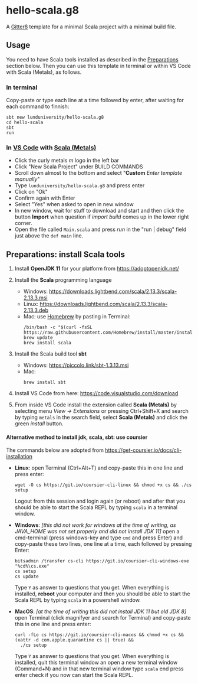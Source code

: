 # hello-scala.g8
A [Gitter8](http://www.foundweekends.org/giter8/index.html) template for a minimal Scala project with a minimal build file.

## Usage

You need to have Scala tools installed as described in the [Preparations](https://github.com/lunduniversity/hello-scala.g8#preparations-install-scala-tools) section below. Then you can use this template in terminal or within VS Code with Scala (Metals), as follows.

### In terminal
Copy-paste or type each line at a time followed by enter, after waiting for each command to finnish:
```
sbt new lunduniversity/hello-scala.g8
cd hello-scala
sbt
run
```

### In [VS Code](https://code.visualstudio.com/download) with [Scala (Metals)](https://scalameta.org/metals/docs/editors/vscode.html#installation)

* Click the curly metals *m* logo in the left bar
* Click "New Scala Project" under BUILD COMMANDS
* Scroll down almost to the bottom and select "**Custom** *Enter template manually*"
* Type `lunduniversity/hello-scala.g8` and press enter 
* Click on "Ok"
* Confirm again with Enter
* Select "Yes" when asked to open in new window
* In new window, wait for stuff to download and start and then click the button **Import** when question if *import build* comes up in the lower right corner.
* Open the file called `Main.scala` and press *run* in the "run | debug" field just above the `def main` line. 


## Preparations: install Scala tools

1. Install **OpenJDK 11** for your platform from https://adoptopenjdk.net/

2. Install the **Scala** programming language
     - Windows: https://downloads.lightbend.com/scala/2.13.3/scala-2.13.3.msi
     - Linux: https://downloads.lightbend.com/scala/2.13.3/scala-2.13.3.deb
     - Mac: use [Homebrew](https://brew.sh/) by pasting in Terminal:
       ```
       /bin/bash -c "$(curl -fsSL https://raw.githubusercontent.com/Homebrew/install/master/install.sh)"
       brew update
       brew install scala
       ```
3. Install the Scala build tool **sbt**  
      - Windows: https://piccolo.link/sbt-1.3.13.msi
      - Mac: 
        ```
        brew install sbt
        ``` 
4. Install VS Code from here: https://code.visualstudio.com/download

5. From inside VS Code install the extension called **Scala (Metals)** by selecting menu *View -> Extensions* or pressing Ctrl+Shift+X and search by typing `metals` in the search field, select **Scala (Metals)** and click the green *install* button.

#### Alternative method to install jdk, scala, sbt: use coursier
The commands below are adopted from https://get-coursier.io/docs/cli-installation

  * **Linux**: open Terminal (Ctrl+Alt+T) and copy-paste this in one line and press enter:
    ```
    wget -O cs https://git.io/coursier-cli-linux && chmod +x cs && ./cs setup
    ```
    Logout from this session and login again (or reboot) and after that you should be able to start the Scala REPL by typing `scala` in a terminal window.

  * **Windows**: *[this did not work for windows at the time of writing, as JAVA_HOME was not set properly and did not install JDK 11]* open a cmd-terminal (press windows-key and type `cmd` and press Enter) and copy-paste these two lines, one line at a time, each followed by pressing Enter:
    ```
    bitsadmin /transfer cs-cli https://git.io/coursier-cli-windows-exe "%cd%\cs.exe"
    cs setup
    cs update
    ``` 
    Type `Y` as answer to questions that you get. When everything is installed, **reboot** your computer and then you should be able to start the Scala REPL by typing `scala` in a powershell window.

  * **MacOS**: *[at the time of writing this did not install JDK 11 but old JDK 8]* open Terminal (click magnifyer and search for Terminal) and copy-paste this in one line and press enter:
    ```
    curl -fLo cs https://git.io/coursier-cli-macos && chmod +x cs && (xattr -d com.apple.quarantine cs || true) &&
      ./cs setup
    ```
    Type `Y` as answer to questions that you get.
    When everything is installed, quit this terminal window an open a new terminal window (Command+N) and in that new terminal window type `scala` end press enter check if you now can start the Scala REPL. 

